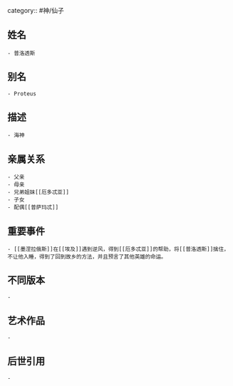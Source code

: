 category:: #神/仙子
## 姓名
	- 普洛透斯
## 别名
	- Proteus
## 描述
	- 海神
## 亲属关系
	- 父亲
	- 母亲
	- 兄弟姐妹[[厄多忒亚]]
	- 子女
	- 配偶[[普萨玛忒]]
## 重要事件
	- [[墨涅拉俄斯]]在[[埃及]]遇到逆风，得到[[厄多忒亚]]的帮助，将[[普洛透斯]]擒住，不让他入睡，得到了回到故乡的方法，并且预言了其他英雄的命运。
## 不同版本
	-
## 艺术作品
	-
## 后世引用
	-
